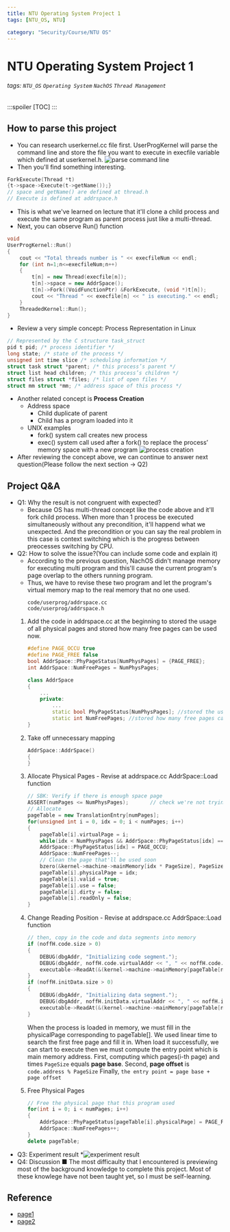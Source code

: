 ```yaml
---
title: NTU Operating System Project 1
tags: [NTU_OS, NTU]

category: "Security/Course/NTU OS"
---
```


# NTU Operating System Project 1
###### tags: `NTU_OS` `Operating System` `NachOS` `Thread Management` 
:::spoiler
[TOC]
:::

## How to parse this project
* You can research userkernel.cc file first. UserProgKernel will parse the command line and store the file you want to execute in execfile variable which defined at userkernel.h.
![parse command line](https://imgur.com/n73Z19F.png)
* Then you'll find something interesting.
```c++
ForkExecute(Thread *t)
{t->space->Execute(t->getName());}
// space and getName() are defined at thread.h
// Execute is defined at addrspace.h
```
* This is what we've learned on lecture that it'll clone a child process and execute the same program as parent process just like a multi-thread.
* Next, you can observe Run() function
```c++
void
UserProgKernel::Run()
{
	cout << "Total threads number is " << execfileNum << endl;
	for (int n=1;n<=execfileNum;n++)
	{
		t[n] = new Thread(execfile[n]);
		t[n]->space = new AddrSpace();
		t[n]->Fork((VoidFunctionPtr) &ForkExecute, (void *)t[n]);
		cout << "Thread " << execfile[n] << " is executing." << endl;
	}
	ThreadedKernel::Run();
}
```
* Review a very simple concept: Process Representation in Linux
```c++
// Represented by the C structure task_struct
pid t pid; /* process identifier */
long state; /* state of the process */
unsigned int time slice /* scheduling information */
struct task struct *parent; /* this process’s parent */
struct list head children; /* this process’s children */
struct files struct *files; /* list of open files */
struct mm struct *mm; /* address space of this process */
```
* Another related concept is **Process Creation**
    * Address space
        * Child duplicate of parent
        * Child has a program loaded into it
    * UNIX examples
        * fork() system call creates new process
        * exec() system call used after a fork() to replace the process’ memory space with a new program
![process creation](https://imgur.com/ClBK9bA.png)
* After reviewing the concept above, we can continue to answer next question(Please follow the next section -> Q2)

## Project Q&A
* Q1: Why the result is not congruent with expected?
	* Because OS has multi-thread concept like the code above and it'll fork child process. When more than 1 process be executed simultaneously without any precondition, it'll happend what we unexpected. And the precondition or you can say the real problem in this case is context switching which is the progress between preocesses switching by CPU.
* Q2: How to solve the issue?(You can include some code and explain it)
	* According to the previous question, NachOS didn't manage memory for executing multi program and this'll cause the current program's page overlap to the others running program.
	* Thus, we have to revise these two program and let the program's virtual memory map to the real memory that no one used.
        ```
        code/userprog/addrspace.cc
        code/userprog/addrspace.h
        ```
	1. Add the code in addrspace.cc at the beginning to stored the usage of all physical pages and stored how many free pages can be used now.
        ```c++
        #define PAGE_OCCU true
        #define PAGE_FREE false
        bool AddrSpace::PhyPageStatus[NumPhysPages] = {PAGE_FREE};
        int AddrSpace::NumFreePages = NumPhysPages;
        ```
        ```c++
        class AddrSpace
        {
            ...
            private:
                ...
                static bool PhyPageStatus[NumPhysPages]; //stored the usage of all physical pages
                static int NumFreePages; //stored how many free pages can be used now
        }
        ```
	2. Take off unnecessary mapping
        ```c++
        AddrSpace::AddrSpace()
        {
        }
        ```
	3. Allocate Physical Pages - Revise at addrspace.cc AddrSpace::Load function
        ```c++
        // SBK: Verify if there is enough space page
        ASSERT(numPages <= NumPhysPages);		// check we're not trying to run anything too big -- at least until we have virtual memory
        // Allocate
        pageTable = new TranslationEntry[numPages];
        for(unsigned int i = 0, idx = 0; i < numPages; i++)
        {
            pageTable[i].virtualPage = i;
            while(idx < NumPhysPages && AddrSpace::PhyPageStatus[idx] == PAGE_OCCU) idx++;
            AddrSpace::PhyPageStatus[idx] = PAGE_OCCU;
            AddrSpace::NumFreePages--;
            // Clean the page that'll be used soon
            bzero(&kernel->machine->mainMemory[idx * PageSize], PageSize);
            pageTable[i].physicalPage = idx;
            pageTable[i].valid = true;
            pageTable[i].use = false;
            pageTable[i].dirty = false;
            pageTable[i].readOnly = false;
        }
        ```
	4. Change Reading Position - Revise at addrspace.cc AddrSpace::Load function
        ```c++
        // then, copy in the code and data segments into memory
        if (noffH.code.size > 0)
        {
            DEBUG(dbgAddr, "Initializing code segment.");
            DEBUG(dbgAddr, noffH.code.virtualAddr << ", " << noffH.code.size);
            executable->ReadAt(&(kernel->machine->mainMemory[pageTable[noffH.code.virtualAddr/PageSize].physicalPage * PageSize + (noffH.code.virtualAddr%PageSize)]), noffH.code.size, noffH.code.inFileAddr);
        }
        if (noffH.initData.size > 0)
        {
            DEBUG(dbgAddr, "Initializing data segment.");
            DEBUG(dbgAddr, noffH.initData.virtualAddr << ", " << noffH.initData.size);
            executable->ReadAt(&(kernel->machine->mainMemory[pageTable[noffH.initData.virtualAddr/PageSize].physicalPage * PageSize + (noffH.code.virtualAddr%PageSize)]), noffH.initData.size, noffH.initData.inFileAddr);
        }
        ```
        When the process is loaded in memory, we must fill in the physicalPage corresponding to pageTable[]. We used linear time to search the first free page and fill it in.
        When load it successfully, we can start to execute then we must compute the entry point which is main memory address.
        First, computing which pages(i-th page) and times ```PageSize``` equals **page base**.
        Second, **page offset** is ```code.address % PageSize```
        Finally, ```the entry point = page base + page offset```
	
	5. Free Physical Pages
        ```c++
        // Free the physical page that this program used
        for(int i = 0; i < numPages; i++)
        {
            AddrSpace::PhyPageStatus[pageTable[i].physicalPage] = PAGE_FREE;
            AddrSpace::NumFreePages++;
        }
        delete pageTable;
        ```
* Q3: Experiment result
	*![experiment result](https://imgur.com/JpvtWbW.png)
* Q4: Discussion
	■ The most difficaulty that I encountered is previewing most of the background knowledge to complete this project. Most of these knowlege have not been taught yet, so I must be self-learning.


## Reference
* [page1](http://blog.terrynini.tw/tw/OS-NachOS-HW1/)
* [page2](https://morris821028.github.io/2014/05/24/lesson/hw-nachos4/)